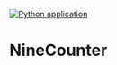 [![Python application](https://github.com/glockhart/NineCounter/actions/workflows/python-app.yml/badge.svg)](https://github.com/glockhart/NineCounter/actions/workflows/python-app.yml)

# NineCounter